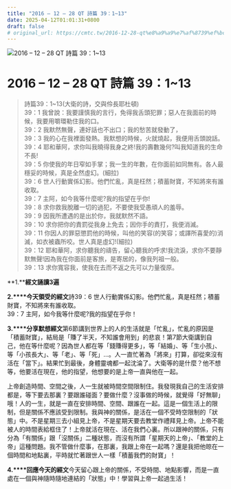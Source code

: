 ```yaml
---
title: "2016 – 12 – 28 QT 詩篇 39：1~13"
date: 2025-04-12T01:01:31+0800
draft: false
# original_url: https://cmtc.tw/2016-12-28-qt%e8%a9%a9%e7%af%8739%ef%bc%9a113
---
```


![2016 – 12 – 28 QT 詩篇 39：1~13](/images/qt.jpg   "2016 – 12 – 28 QT 詩篇 39：1~13")

# 2016 – 12 – 28 QT 詩篇 39：1~13

> 詩篇39：1~13(大衛的詩，交與伶長耶杜頓)  
> 39：1 我曾說：我要謹慎我的言行，免得我舌頭犯罪；惡人在我面前的時候，我要用嚼環勒住我的口。  
> 39：2 我默然無聲，連好話也不出口；我的愁苦就發動了，  
> 39：3 我的心在我裡面發熱。我默想的時候，火就燒起，我便用舌頭說話。  
> 39：4 耶和華阿，求你叫我曉得我身之終!我的壽數幾何?叫我知道我的生命不長!  
> 39：5 你使我的年日窄如手掌；我一生的年數，在你面前如同無有。各人最穩妥的時候，真是全然虛幻。(細拉)  
> 39：6 世人行動實係幻影。他們忙亂，真是枉然；積蓄財寶，不知將來有誰收取。  
> 39：7 主阿，如今我等什麼呢?我的指望在乎你!  
> 39：8 求你救我脫離一切的過犯，不要使我受愚頑人的羞辱。  
> 39：9 因我所遭遇的是出於你，我就默然不語。  
> 39：10 求你把你的責罰從我身上免去；因你手的責打，我便消滅。  
> 39：11 你因人的罪惡懲罰他的時候，叫他的笑容(的笑容；或譯所喜愛的)消滅，如衣被蟲所咬。世人真是虛幻!(細拉)  
> 39：12 耶和華阿，求你聽我的禱告，留心聽我的呼求!我流淚，求你不要靜默無聲!因為我在你面前是客旅，是寄居的，像我列祖一般。  
> 39：13 求你寬容我，使我在去而不返之先可以力量復原。

**1.****經文誦讀3遍**

**2.****今天領受的經文**詩39：6 世人行動實係幻影。他們忙亂，真是枉然；積蓄財寶，不知將來有誰收取。  
39：7 主阿，如今我等什麼呢?我的指望在乎你！

**3.****分享默想經文**第6節講到世界上的人的生活就是「忙亂」，忙亂的原因是「積蓄財寶」，結局是「賺了半天，不知誰會用到」的悲哀！第7節大衛講到自己，他在等什麼呢？因為世人都在等「錢賺得更多」，等「結婚」、等「生小孩」、等「小孩長大」、等「老」、等「死」…。人一直忙著為「將來」打算，卻從來沒有活在「當下」。結果忙到最後，身體靈魂都一起沈淪了。大衛等的是什麼？他不想等，他要活在現在，他的指望，他想要的是上帝一直與他在一起。

上帝創造時間、空間之後，人一生就被時間空間限制住。我發現我自己的生活安排都是，等下要去那裏？要跟誰碰面？要做什麼？沒事做的時候，就覺得「好無聊」哦！人的一生，就是一直在安排時間、空間、跟誰在一起。這是一個生活上的限制，但是關係不應該受到限制。我與神的關係，是活在一個不受時空限制的「狀態」中。不是星期三去小組見上帝，不是星期天要去教堂作禮拜見上帝。上帝不能被人的時間表給框住了！上帝就活在現在、活在我們心裏。所以跟神的關係，只有分為「有關係」跟「沒關係」二種狀態，而沒有所謂「星期天的上帝」、「教堂的上帝」這種問題。我不管做什麼事，在那裏，我跟上帝在一起嗎？還是我把他晾在一個時間和地點裏，平時就忙著跟世人一樣「積蓄我們的財寶」！

**4.****回應今天的經文**今天留心跟上帝的關係，不受時間、地點影響，而是一直處在一個與神隨時隨地連結的「狀態」中！學習與上帝一起過生活！
